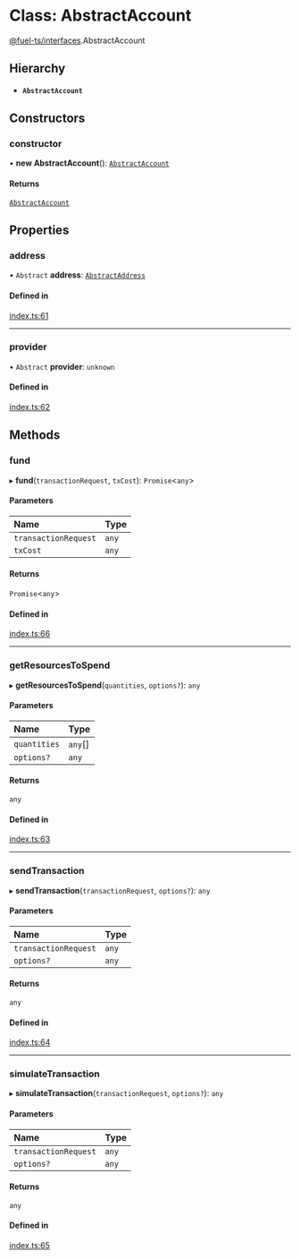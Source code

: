 # Class: AbstractAccount

[@fuel-ts/interfaces](/api/Interfaces/index.md).AbstractAccount

## Hierarchy

- **`AbstractAccount`**

## Constructors

### constructor

• **new AbstractAccount**(): [`AbstractAccount`](/api/Interfaces/AbstractAccount.md)

#### Returns

[`AbstractAccount`](/api/Interfaces/AbstractAccount.md)

## Properties

### address

• `Abstract` **address**: [`AbstractAddress`](/api/Interfaces/AbstractAddress.md)

#### Defined in

[index.ts:61](https://github.com/FuelLabs/fuels-ts/blob/2fe6268581a473148906a6d274886d93d7b1f290/packag/api/src/index.ts#L61)

___

### provider

• `Abstract` **provider**: `unknown`

#### Defined in

[index.ts:62](https://github.com/FuelLabs/fuels-ts/blob/2fe6268581a473148906a6d274886d93d7b1f290/packag/api/src/index.ts#L62)

## Methods

### fund

▸ **fund**(`transactionRequest`, `txCost`): `Promise`&lt;`any`\>

#### Parameters

| Name | Type |
| :------ | :------ |
| `transactionRequest` | `any` |
| `txCost` | `any` |

#### Returns

`Promise`&lt;`any`\>

#### Defined in

[index.ts:66](https://github.com/FuelLabs/fuels-ts/blob/2fe6268581a473148906a6d274886d93d7b1f290/packag/api/src/index.ts#L66)

___

### getResourcesToSpend

▸ **getResourcesToSpend**(`quantities`, `options?`): `any`

#### Parameters

| Name | Type |
| :------ | :------ |
| `quantities` | `any`[] |
| `options?` | `any` |

#### Returns

`any`

#### Defined in

[index.ts:63](https://github.com/FuelLabs/fuels-ts/blob/2fe6268581a473148906a6d274886d93d7b1f290/packag/api/src/index.ts#L63)

___

### sendTransaction

▸ **sendTransaction**(`transactionRequest`, `options?`): `any`

#### Parameters

| Name | Type |
| :------ | :------ |
| `transactionRequest` | `any` |
| `options?` | `any` |

#### Returns

`any`

#### Defined in

[index.ts:64](https://github.com/FuelLabs/fuels-ts/blob/2fe6268581a473148906a6d274886d93d7b1f290/packag/api/src/index.ts#L64)

___

### simulateTransaction

▸ **simulateTransaction**(`transactionRequest`, `options?`): `any`

#### Parameters

| Name | Type |
| :------ | :------ |
| `transactionRequest` | `any` |
| `options?` | `any` |

#### Returns

`any`

#### Defined in

[index.ts:65](https://github.com/FuelLabs/fuels-ts/blob/2fe6268581a473148906a6d274886d93d7b1f290/packag/api/src/index.ts#L65)
